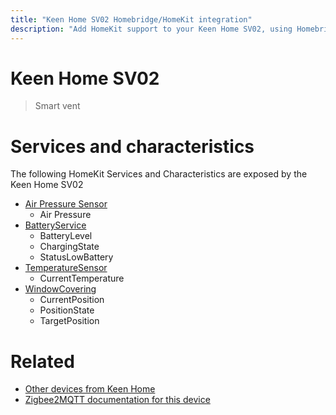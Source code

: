 ```yaml
---
title: "Keen Home SV02 Homebridge/HomeKit integration"
description: "Add HomeKit support to your Keen Home SV02, using Homebridge, Zigbee2MQTT and homebridge-z2m."
---
```

<!---
This file has been GENERATED using src/docgen/docgen.ts
DO NOT EDIT THIS FILE MANUALLY!
-->
# Keen Home SV02
> Smart vent


# Services and characteristics
The following HomeKit Services and Characteristics are exposed by
the Keen Home SV02

* [Air Pressure Sensor](../../sensors.md)
  * Air Pressure
* [BatteryService](../../battery.md)
  * BatteryLevel
  * ChargingState
  * StatusLowBattery
* [TemperatureSensor](../../sensors.md)
  * CurrentTemperature
* [WindowCovering](../../cover.md)
  * CurrentPosition
  * PositionState
  * TargetPosition


# Related
* [Other devices from Keen Home](../index.md#keen_home)
* [Zigbee2MQTT documentation for this device](https://www.zigbee2mqtt.io/devices/SV02.html)